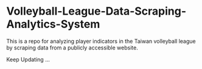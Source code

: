 # Volleyball-League-Data-Scraping-Analytics-System
This is a repo for analyzing player indicators in the Taiwan volleyball league by scraping data from a publicly accessible website.

Keep Updating ...
